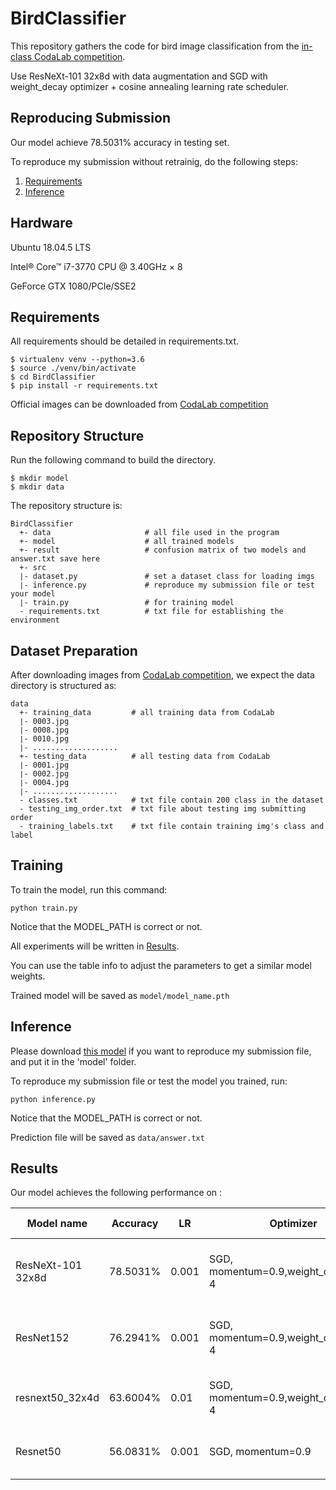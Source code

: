 # BirdClassifier

This repository gathers the code for bird image classification from the [in-class CodaLab competition](https://competitions.codalab.org/competitions/35668?secret_key=09789b13-35ec-4928-ac0f-6c86631dda07).

Use ResNeXt-101 32x8d with data augmentation and SGD with weight_decay optimizer + cosine annealing learning rate scheduler.

## Reproducing Submission
Our model achieve 78.5031% accuracy in testing set.

To reproduce my submission without retrainig, do the following steps:
1. [Requirements](#Requirements)
2. [Inference](#Inference)

## Hardware

Ubuntu 18.04.5 LTS

Intel® Core™ i7-3770 CPU @ 3.40GHz × 8

GeForce GTX 1080/PCIe/SSE2


## Requirements

All requirements should be detailed in requirements.txt.

```env
$ virtualenv venv --python=3.6
$ source ./venv/bin/activate
$ cd BirdClassifier
$ pip install -r requirements.txt
```

Official images can be downloaded from [CodaLab competition](https://competitions.codalab.org/competitions/35668?secret_key=09789b13-35ec-4928-ac0f-6c86631dda07#participate-get_starting_kit)


## Repository Structure

Run the following command to build the directory.
```
$ mkdir model
$ mkdir data
```

The repository structure is:
```
BirdClassifier
  +- data                     # all file used in the program 
  +- model                    # all trained models
  +- result                   # confusion matrix of two models and answer.txt save here
  +- src            
  ∣- dataset.py               # set a dataset class for loading imgs
  ∣- inference.py             # reproduce my submission file or test your model
  ∣- train.py                 # for training model
  - requirements.txt          # txt file for establishing the environment
```

## Dataset Preparation
After downloading images from [CodaLab competition](https://competitions.codalab.org/competitions/35668?secret_key=09789b13-35ec-4928-ac0f-6c86631dda07#participate-get_starting_kit), we expect the data directory is structured as:
```
data
  +- training_data         # all training data from CodaLab
  ∣- 0003.jpg
  ∣- 0008.jpg
  ∣- 0010.jpg
  ∣- ...................
  +- testing_data          # all testing data from CodaLab
  ∣- 0001.jpg
  ∣- 0002.jpg  
  ∣- 0004.jpg
  ∣- ...................
  - classes.txt            # txt file contain 200 class in the dataset
  - testing_img_order.txt  # txt file about testing img submitting order
  - training_labels.txt    # txt file contain training img's class and label
```


## Training

To train the model, run this command:

```train
python train.py
```

Notice that the MODEL_PATH is correct or not.

All experiments will be written in [Results](#Results).

You can use the table info to adjust the parameters to get a similar model weights.

Trained model will be saved as ```model/model_name.pth```

## Inference

Please download [this model](https://reurl.cc/Rb2ZD6) if you want to reproduce my submission file, and put it in the 'model' folder.

To reproduce my submission file or test the model you trained, run:

```inference
python inference.py
```

Notice that the MODEL_PATH is correct or not.

Prediction file will be saved as ```data/answer.txt```

## Results

Our model achieves the following performance on :


| **Model name**   | **Accuracy** | **LR** | **Optimizer**                       | **Batch size**     | **Scheduler**              |**Img size** | **Other**                                                                     |
|-------------------|--------------|--------|-------------------------------------|--------------------|----------------------------|--------------|-------------------------------------------------------------------------------|
| ResNeXt-101 32x8d | 78.5031% | 0.001 | SGD, momentum=0.9,weight_decay=3e-4 | train: 4, test:12  | CosineAnnealing, T_max=200 | 375 x 375    | max_padding, CenterCrop, (HorizontalFlip,or VerticalFlip), unfreeze all layer |
| ResNet152         | 76.2941% | 0.001 | SGD, momentum=0.9,weight_decay=3e-4 | train: 4, test:12  | CosineAnnealing, T_max=200 | 375 x 375    | max_padding, CenterCrop, (HorizontalFlip,or VerticalFlip), unfreeze all layer |
| resnext50_32x4d   | 63.6004% | 0.01 | SGD, momentum=0.9,weight_decay=3e-4 | All: 32            | CosineAnnealing, T_max=200 | 224 x 224    | Horizontal, Rotation, unfreeze last 3 layer                                   |
| Resnet50          | 56.0831% | 0.001 | SGD, momentum=0.9                   | All: 64            | CosineAnnealing, T_max=4   | 224 x 224    | Horizontal, training set *2, unfreeze 'layer4' and  'fc'                      |
